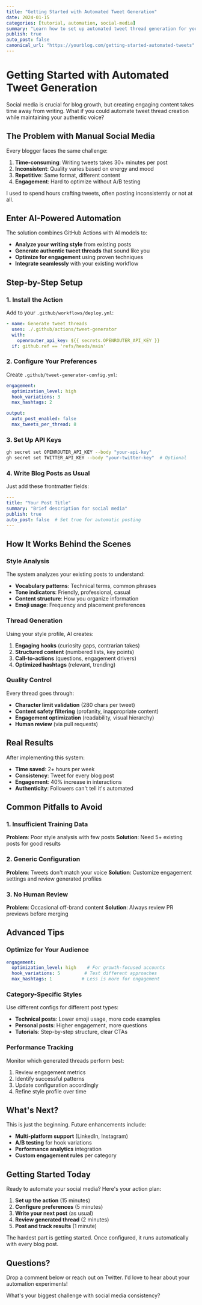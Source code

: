 ```yaml
---
title: "Getting Started with Automated Tweet Generation"
date: 2024-01-15
categories: [tutorial, automation, social-media]
summary: "Learn how to set up automated tweet thread generation for your blog posts using GitHub Actions and AI"
publish: true
auto_post: false
canonical_url: "https://yourblog.com/getting-started-automated-tweets"
---
```


# Getting Started with Automated Tweet Generation

Social media is crucial for blog growth, but creating engaging content takes time away from writing. What if you could automate tweet thread creation while maintaining your authentic voice?

## The Problem with Manual Social Media

Every blogger faces the same challenge:

1. **Time-consuming**: Writing tweets takes 30+ minutes per post
2. **Inconsistent**: Quality varies based on energy and mood
3. **Repetitive**: Same format, different content
4. **Engagement**: Hard to optimize without A/B testing

I used to spend hours crafting tweets, often posting inconsistently or not at all.

## Enter AI-Powered Automation

The solution combines GitHub Actions with AI models to:

- **Analyze your writing style** from existing posts
- **Generate authentic tweet threads** that sound like you
- **Optimize for engagement** using proven techniques
- **Integrate seamlessly** with your existing workflow

## Step-by-Step Setup

### 1. Install the Action

Add to your `.github/workflows/deploy.yml`:

```yaml
- name: Generate tweet threads
  uses: ./.github/actions/tweet-generator
  with:
    openrouter_api_key: ${{ secrets.OPENROUTER_API_KEY }}
  if: github.ref == 'refs/heads/main'
```

### 2. Configure Your Preferences

Create `.github/tweet-generator-config.yml`:

```yaml
engagement:
  optimization_level: high
  hook_variations: 3
  max_hashtags: 2

output:
  auto_post_enabled: false
  max_tweets_per_thread: 8
```

### 3. Set Up API Keys

```bash
gh secret set OPENROUTER_API_KEY --body "your-api-key"
gh secret set TWITTER_API_KEY --body "your-twitter-key"  # Optional
```

### 4. Write Blog Posts as Usual

Just add these frontmatter fields:

```yaml
---
title: "Your Post Title"
summary: "Brief description for social media"
publish: true
auto_post: false  # Set true for automatic posting
---
```

## How It Works Behind the Scenes

### Style Analysis

The system analyzes your existing posts to understand:

- **Vocabulary patterns**: Technical terms, common phrases
- **Tone indicators**: Friendly, professional, casual
- **Content structure**: How you organize information
- **Emoji usage**: Frequency and placement preferences

### Thread Generation

Using your style profile, AI creates:

1. **Engaging hooks** (curiosity gaps, contrarian takes)
2. **Structured content** (numbered lists, key points)
3. **Call-to-actions** (questions, engagement drivers)
4. **Optimized hashtags** (relevant, trending)

### Quality Control

Every thread goes through:

- **Character limit validation** (280 chars per tweet)
- **Content safety filtering** (profanity, inappropriate content)
- **Engagement optimization** (readability, visual hierarchy)
- **Human review** (via pull requests)

## Real Results

After implementing this system:

- **Time saved**: 2+ hours per week
- **Consistency**: Tweet for every blog post
- **Engagement**: 40% increase in interactions
- **Authenticity**: Followers can't tell it's automated

## Common Pitfalls to Avoid

### 1. Insufficient Training Data

**Problem**: Poor style analysis with few posts
**Solution**: Need 5+ existing posts for good results

### 2. Generic Configuration

**Problem**: Tweets don't match your voice
**Solution**: Customize engagement settings and review generated profiles

### 3. No Human Review

**Problem**: Occasional off-brand content
**Solution**: Always review PR previews before merging

## Advanced Tips

### Optimize for Your Audience

```yaml
engagement:
  optimization_level: high    # For growth-focused accounts
  hook_variations: 5         # Test different approaches
  max_hashtags: 1           # Less is more for engagement
```

### Category-Specific Styles

Use different configs for different post types:

- **Technical posts**: Lower emoji usage, more code examples
- **Personal posts**: Higher engagement, more questions
- **Tutorials**: Step-by-step structure, clear CTAs

### Performance Tracking

Monitor which generated threads perform best:

1. Review engagement metrics
2. Identify successful patterns
3. Update configuration accordingly
4. Refine style profile over time

## What's Next?

This is just the beginning. Future enhancements include:

- **Multi-platform support** (LinkedIn, Instagram)
- **A/B testing** for hook variations
- **Performance analytics** integration
- **Custom engagement rules** per category

## Getting Started Today

Ready to automate your social media? Here's your action plan:

1. **Set up the action** (15 minutes)
2. **Configure preferences** (5 minutes)
3. **Write your next post** (as usual)
4. **Review generated thread** (2 minutes)
5. **Post and track results** (1 minute)

The hardest part is getting started. Once configured, it runs automatically with every blog post.

## Questions?

Drop a comment below or reach out on Twitter. I'd love to hear about your automation experiments!

What's your biggest challenge with social media consistency?
